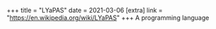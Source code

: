 +++
title = "LYaPAS"
date = 2021-03-06
[extra]
link = "https://en.wikipedia.org/wiki/LYaPAS"
+++
A programming language

